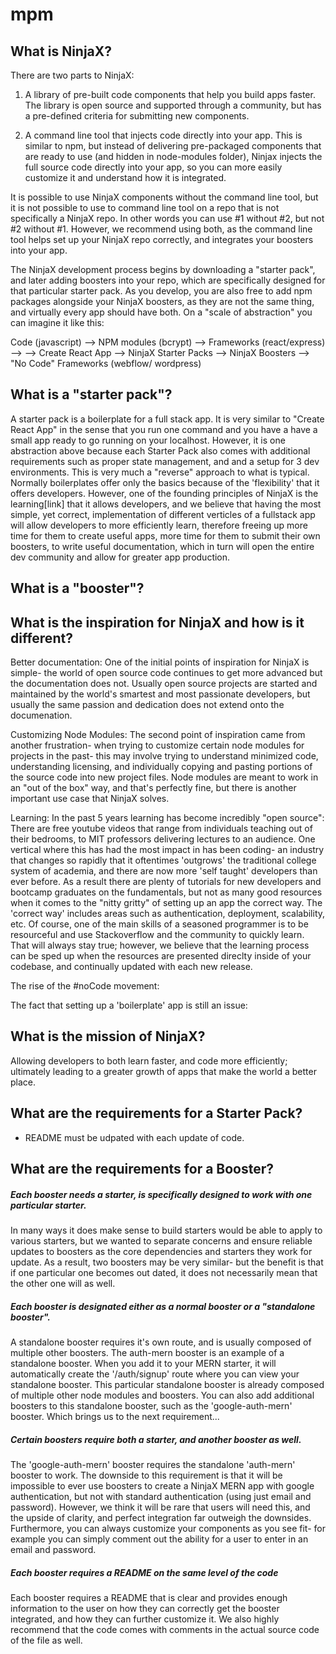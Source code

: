 # mpm

## What is NinjaX? 

There are two parts to NinjaX:

1. A library of pre-built code components that help you build apps faster. The library is open source and supported through a community, but has a pre-defined criteria for submitting new components. 

2. A command line tool that injects code directly into your app. This is similar to npm, but instead of delivering pre-packaged components that are ready to use (and hidden in node-modules folder), Ninjax injects the full source code directly into your app, so you can more easily customize it and understand how it is integrated.

It is possible to use NinjaX components without the command line tool, but it is not possible to use to command line tool on a repo that is not specifically a NinjaX repo. In other words you can use #1 without #2, but not #2 without #1. However, we recommend using both, as the command line tool helps set up your NinjaX repo correctly, and integrates your boosters into your app. 

The NinjaX development process begins by downloading a "starter pack", and later adding boosters into your repo, which are specifically designed for that particular starter pack. As you develop, you are also free to add npm packages alongside your NinjaX boosters, as they are not the same thing, and virtually every app should have both. On a "scale of abstraction" you can imagine it like this: 

Code (javascript) --> NPM modules (bcrypt) --> Frameworks (react/express) --> --> Create React App --> NinjaX Starter Packs --> NinjaX Boosters --> "No Code" Frameworks (webflow/ wordpress)



## What is a "starter pack"? 

A starter pack is a boilerplate for a full stack app. It is very similar to "Create React App" in the sense that you run one command and you have a have a small app ready to go running on your localhost. However, it is one abstraction above because each Starter Pack also comes with additional requirements such as proper state management, and and a setup for 3 dev environments. This is very much a "reverse" approach to what is typical. Normally boilerplates offer only the basics because of the 'flexibility' that it offers developers. However, one of the founding principles of NinjaX is the learning[link] that it allows developers, and we believe that having the most simple, yet correct, implementation of different verticles of a fullstack app will allow developers to more efficiently learn, therefore freeing up more time for them to create useful apps, more time for them to submit their own boosters, to write useful documentation, which in turn will open the entire dev community and allow for greater app production. 

## What is a "booster"? 

## What is the inspiration for NinjaX and how is it different?

Better documentation: 
One of the initial points of inspiration for NinjaX is simple- the world of open source code continues to get more advanced but the documentation does not. Usually open source projects are started and maintained by the world's smartest and most passionate developers, but usually the same passion and dedication does not extend onto the documenation. 

Customizing Node Modules:
The second point of inspiration came from another frustration- when trying to customize certain node modules for projects in the past- this may involve trying to understand minimized code, understanding licensing, and individually copying and pasting portions of the source code into new project files. Node modules are meant to work in an "out of the box" way, and that's perfectly fine, but there is another important use case that NinjaX solves. 

Learning:
In the past 5 years learning has become incredibly "open source": There are free youtube videos that range from individuals teaching out of their bedrooms, to 
MIT professors delivering lectures to an audience. One vertical where this has had the most impact in has been coding- an industry that changes so rapidly that it oftentimes 'outgrows' the traditional college system of academia, and there are now more 'self taught' developers than ever before. As a result there are plenty of tutorials for new developers and bootcamp graduates on the fundamentals, but not as many good resources when it comes to the "nitty gritty" of setting up an app the correct way. The 'correct way' includes areas such as authentication, deployment, scalability, etc. Of course, one of the main skills of a seasoned programmer is to be resourceful and use Stackoverflow and the community to quickly learn. That will always stay true; however, we believe that the learning process can be sped up when the resources are presented direclty inside of your codebase, and continually updated with each new release.

The rise of the #noCode movement:



The fact that setting up a 'boilerplate' app is still an issue:

## What is the mission of NinjaX? 

Allowing developers to both learn faster, and code more efficiently; ultimately leading to a greater growth of apps that make the world a better place. 


## What are the requirements for a Starter Pack? 

- README must be udpated with each update of code. 

## What are the requirements for a Booster? 


##### Each booster needs a starter, is specifically designed to work with one particular starter. 
In many ways it does make sense to build starters would be able to apply to various starters, but we wanted to separate concerns and ensure reliable updates to boosters as the core dependencies and starters they work for update. As a result, two boosters may be very similar- but the benefit is that if one particular one becomes out dated, it does not necessarily mean that the other one will as well.  


##### Each booster is designated either as a normal booster or a "standalone booster". 
A standalone booster requires it's own route, and is usually composed of multiple other boosters. The auth-mern booster is an example of a standalone booster. When you add it to your MERN starter, it will automatically create the '/auth/signup' route where you can view your standalone booster. This particular standalone booster is already composed of multiple other node modules and boosters. You can also add additional boosters to this standalone booster, such as the 'google-auth-mern' booster. Which brings us to the next requirement... 


##### Certain boosters require both a starter, and another booster as well. 
The 'google-auth-mern' booster requires the standalone 'auth-mern' booster to work. The downside to this requirement is that it will be impossible to ever use boosters to create a NinjaX MERN app with google authentication, but not with standard authentication (using just email and password). However, we think it will be rare that users will need this, and the upside of clarity, and perfect integration far outweigh the downsides. Furthermore, you can always customize your components as you see fit- for example you can simply comment out the ability for a user to enter in an email and password. 


##### Each booster requires a README on the same level of the code
Each booster requires a README that is clear and provides enough information to the user on how they can correctly get the booster integrated, and how they can further customize it. We also highly recommend that the code comes with comments in the actual source code of the file as well. 





